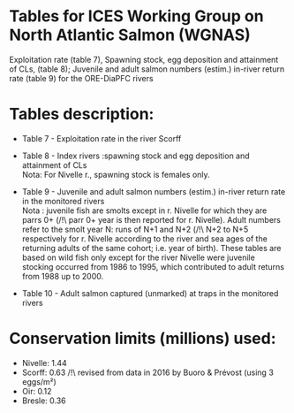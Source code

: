 # Tables for ICES Working Group on North Atlantic Salmon (WGNAS)

Exploitation rate (table 7), Spawning stock, egg deposition and attainment of CLs, (table 8); Juvenile and adult salmon numbers (estim.) in-river return rate (table 9) for the ORE-DiaPFC rivers

# Tables description:  

- Table 7 - Exploitation rate in the river Scorff

- Table 8 - Index rivers :spawning stock and egg deposition and attainment of CLs  
Nota: For Nivelle r., spawning stock is females only. 

- Table 9 - Juvenile and adult salmon numbers (estim.) in-river return rate in the monitored rivers  
Nota : juvenile fish are smolts except in r. Nivelle for which they are parrs 0+ (/!\ parr 0+ year is then reported for r. Nivelle). 
Adult numbers refer to the smolt year N: runs of N+1 and N+2 (/!\ N+2 to N+5 respectively for r. Nivelle according to the river and sea ages of the returning adults of the same cohort; i.e. year of birth).
These tables are based on wild fish only except for the river Nivelle were juvenile stocking occurred from 1986 to 1995, which contributed to adult returns from 1988 up to 2000.

- Table 10 -  Adult salmon captured (unmarked) at traps in the monitored rivers

# Conservation limits (millions) used: 

- Nivelle: 1.44 
- Scorff: 0.63 /!\ revised from data in 2016 by Buoro & Prévost (using 3 eggs/m²)
- Oir: 0.12
- Bresle: 0.36
